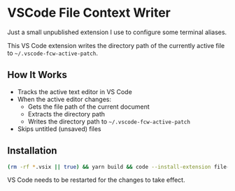 # VSCode File Context Writer

Just a small unpublished extension I use to configure some terminal aliases.

This VS Code extension writes the directory path of the currently active file to `~/.vscode-fcw-active-patch`.

## How It Works

- Tracks the active text editor in VS Code
- When the active editor changes:
  - Gets the file path of the current document
  - Extracts the directory path
  - Writes the directory path to `~/.vscode-fcw-active-patch`
- Skips untitled (unsaved) files

## Installation

```sh
(rm -rf *.vsix || true) && yarn build && code --install-extension file-context-writer-*.vsix
```

VS Code needs to be restarted for the changes to take effect.
